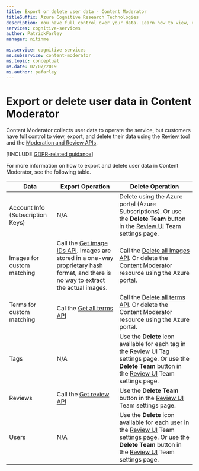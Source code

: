 ```yaml
---
title: Export or delete user data - Content Moderator
titleSuffix: Azure Cognitive Research Technologies
description: You have full control over your data. Learn how to view, export or delete your data in Content Moderator.
services: cognitive-services
author: PatrickFarley
manager: nitinme

ms.service: cognitive-services
ms.subservice: content-moderator
ms.topic: conceptual
ms.date: 02/07/2019
ms.author: pafarley
---
```


# Export or delete user data in Content Moderator

Content Moderator collects user data to operate the service, but customers have full control to view, export, and delete their data using the [Review tool](https://contentmoderator.cognitive.microsoft.com/) and the [Moderation and Review APIs](https://docs.microsoft.com/azure/cognitive-services/content-moderator/api-reference).

[!INCLUDE [GDPR-related guidance](../../../includes/gdpr-intro-sentence.md)]

For more information on how to export and delete user data in Content Moderator, see the following table.

| Data | Export Operation | Delete Operation |
| ---- | ---------------- | ---------------- |
| Account Info (Subscription Keys) | N/A | Delete using the Azure portal (Azure Subscriptions). Or use the **Delete Team** button in the [Review UI](https://contentmoderator.cognitive.microsoft.com/) Team settings page. |
| Images for custom matching | Call the [Get image IDs API](https://westus.dev.cognitive.microsoft.com/docs/services/57cf755e3f9b070c105bd2c2/operations/57cf755e3f9b070868a1f676). Images are stored in a one-way proprietary hash format, and there is no way to extract the actual images. | Call the [Delete all Images API](https://westus.dev.cognitive.microsoft.com/docs/services/57cf755e3f9b070c105bd2c2/operations/57cf755e3f9b070868a1f686). Or delete the Content Moderator resource using the Azure portal. |
| Terms for custom matching	| Cal the [Get all terms API](https://westus.dev.cognitive.microsoft.com/docs/services/57cf755e3f9b070c105bd2c2/operations/57cf755e3f9b070868a1f67e) | Call the [Delete all terms API](https://westus.dev.cognitive.microsoft.com/docs/services/57cf755e3f9b070c105bd2c2/operations/57cf755e3f9b070868a1f67d). Or delete the Content Moderator resource using the Azure portal. |
| Tags | N/A | Use the **Delete** icon available for each tag in the Review UI Tag settings page. Or use the **Delete Team** button in the [Review UI](https://contentmoderator.cognitive.microsoft.com/) Team settings page. |
| Reviews | Call the [Get review API](https://westus.dev.cognitive.microsoft.com/docs/services/580519463f9b070e5c591178/operations/580519483f9b0709fc47f9c2) | Use the **Delete Team** button in the [Review UI](https://contentmoderator.cognitive.microsoft.com/) Team settings page.
| Users | N/A | Use the **Delete** icon available for each user in the [Review UI](https://contentmoderator.cognitive.microsoft.com/) Team settings page. Or use the **Delete Team** button in the [Review UI](https://contentmoderator.cognitive.microsoft.com/) Team settings page. |

